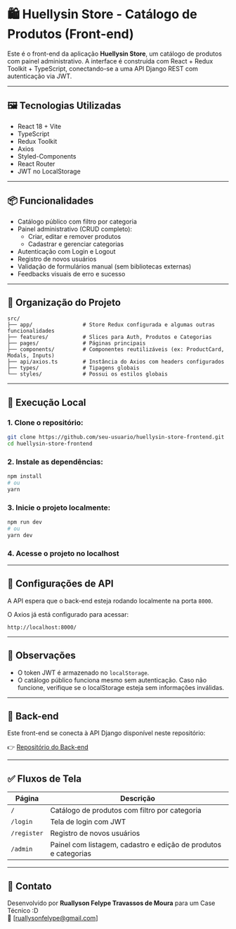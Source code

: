 
# 🛍️ Huellysin Store - Catálogo de Produtos (Front-end)

Este é o front-end da aplicação **Huellysin Store**, um catálogo de produtos com painel administrativo. A interface é construída com React + Redux Toolkit + TypeScript, conectando-se a uma API Django REST com autenticação via JWT.

---

## 🖼️ Tecnologias Utilizadas

- React 18 + Vite
- TypeScript
- Redux Toolkit
- Axios
- Styled-Components
- React Router
- JWT no LocalStorage

---

## 📦 Funcionalidades

- Catálogo público com filtro por categoria
- Painel administrativo (CRUD completo):
  - Criar, editar e remover produtos
  - Cadastrar e gerenciar categorias
- Autenticação com Login e Logout
- Registro de novos usuários
- Validação de formulários manual (sem bibliotecas externas)
- Feedbacks visuais de erro e sucesso

---

## 📂 Organização do Projeto

```
src/
├── app/                # Store Redux configurada e algumas outras funcionalidades
├── features/           # Slices para Auth, Produtos e Categorias
├── pages/              # Páginas principais
├── components/         # Componentes reutilizáveis (ex: ProductCard, Modals, Inputs)
├── api/axios.ts        # Instância do Axios com headers configurados
├── types/              # Tipagens globais
└── styles/             # Possui os estilos globais
```

---

## 🧪 Execução Local

### 1. Clone o repositório:

```bash
git clone https://github.com/seu-usuario/huellysin-store-frontend.git
cd huellysin-store-frontend
```

### 2. Instale as dependências:

```bash
npm install
# ou
yarn
```

### 3. Inicie o projeto localmente:

```bash
npm run dev
# ou
yarn dev
```

### 4. Acesse o projeto no localhost

---



## 🔧 Configurações de API

A API espera que o back-end esteja rodando localmente na porta `8000`.

O Axios já está configurado para acessar:

```
http://localhost:8000/
```

---

## 📌 Observações

- O token JWT é armazenado no `localStorage`.
- O catálogo público funciona mesmo sem autenticação. Caso não funcione, verifique se o localStorage esteja sem informações inválidas.

---

## 🔗 Back-end

Este front-end se conecta à API Django disponível neste repositório:

👉 [Repositório do Back-end](https://github.com/hav0kinho/Case-EBAC-Backend)

---

## ✅ Fluxos de Tela

| Página              | Descrição                                |
|---------------------|-------------------------------------------- |
| `/`                 | Catálogo de produtos com filtro por categoria |
| `/login`            | Tela de login com JWT                      |
| `/register`         | Registro de novos usuários                 |
| `/admin`            | Painel com listagem, cadastro e edição de produtos e categorias |

---

## 📩 Contato

Desenvolvido por **Ruallyson Felype Travassos de Moura** para um Case Técnico :D  
📧 [ruallysonfelype@gmail.com]
